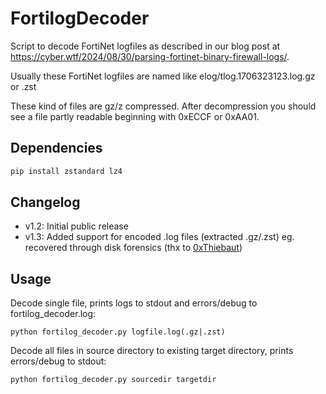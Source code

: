 # FortilogDecoder
Script to decode FortiNet logfiles as described in our blog post at https://cyber.wtf/2024/08/30/parsing-fortinet-binary-firewall-logs/.

Usually these FortiNet logfiles are named like elog/tlog.1706323123.log.gz or .zst

These kind of files are gz/z compressed. After decompression you should see a file partly readable beginning with 0xECCF or 0xAA01.

## Dependencies
```bash
pip install zstandard lz4
```
## Changelog
- v1.2: Initial public release
- v1.3: Added support for encoded .log files (extracted .gz/.zst) eg. recovered through disk forensics (thx to [0xThiebaut](https://github.com/0xThiebaut))

## Usage
Decode single file, prints logs to stdout and errors/debug to fortilog_decoder.log:

`python fortilog_decoder.py logfile.log(.gz|.zst)`

Decode all files in source directory to existing target directory, prints errors/debug to stdout:

`python fortilog_decoder.py sourcedir targetdir`
